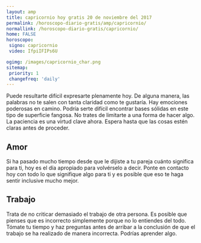 ```yaml
---
layout: amp
title: capricornio hoy gratis 20 de noviembre del 2017 
permalink: /horoscopo-diario-gratis/amp/capricornio/
normallink: /horoscopo-diario-gratis/capricornio/
home: FALSE
horoscopo:
 signo: capricornio
 video: IfpiIFIPs6U

ogimg: /images/capricornio_char.png
sitemap:
 priority: 1
 changefreq: 'daily'
---
```



Puede resultarte difícil expresarte plenamente hoy. De alguna manera, las palabras no te salen con tanta claridad como te gustaría. Hay emociones poderosas en camino. Podría serte difícil encontrar bases sólidas en este tipo de superficie fangosa. No trates de limitarte a una forma de hacer algo. La paciencia es una virtud clave ahora. Espera hasta que las cosas estén claras antes de proceder.

## Amor

Si ha pasado mucho tiempo desde que le dijiste a tu pareja cuánto significa para ti, hoy es el día apropiado para volvérselo a decir. Ponte en contacto hoy con todo lo que signifique algo para ti y es posible que eso te haga sentir inclusive mucho mejor.

## Trabajo

Trata de no criticar demasiado el trabajo de otra persona. Es posible que pienses que es incorrecto simplemente porque no lo entiendes del todo. Tómate tu tiempo y haz preguntas antes de arribar a la conclusión de que el trabajo se ha realizado de manera incorrecta. Podrías aprender algo.
